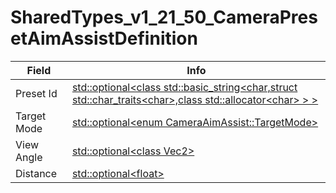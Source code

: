 # SharedTypes_v1_21_50_CameraPresetAimAssistDefinition

<table><thead><tr><th>Field</th><th>Info</th></tr></thead><tbody>
<tr><td>Preset Id</td><td><a href="../types/Optional_String.md">std::optional&lt;class std::basic_string&lt;char,struct std::char_traits&lt;char&gt;,class std::allocator&lt;char&gt; &gt; &gt;</a></td></tr>
<tr><td>Target Mode</td><td><a href="../types/Optional_enum CameraAimAssist_TargetMode.md">std::optional&lt;enum CameraAimAssist::TargetMode&gt;</a></td></tr>
<tr><td>View Angle</td><td><a href="../types/Optional_class Vec2.md">std::optional&lt;class Vec2&gt;</a></td></tr>
<tr><td>Distance</td><td><a href="../types/Optional_float.md">std::optional&lt;float&gt;</a></td></tr>
</tbody></table>